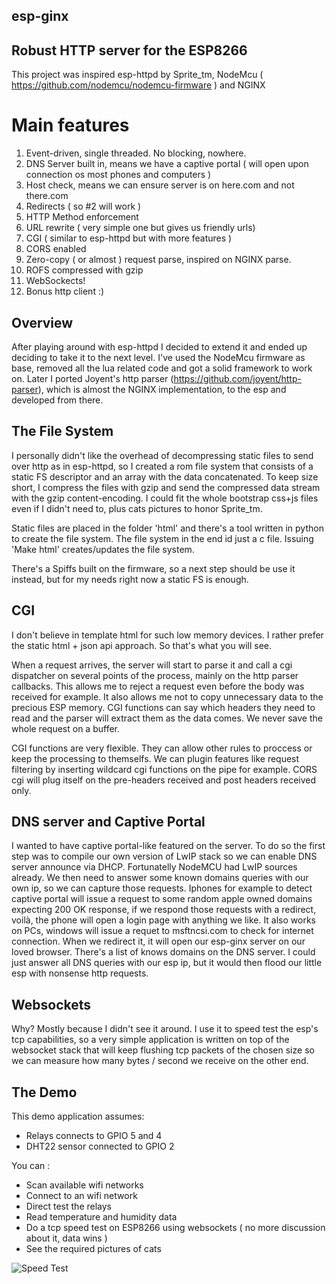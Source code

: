 esp-ginx
--------

## Robust HTTP server for the ESP8266

This project was inspired esp-httpd by Sprite_tm, NodeMcu ( https://github.com/nodemcu/nodemcu-firmware ) and NGINX

Main features
=============

1. Event-driven, single threaded. No blocking, nowhere.
2. DNS Server built in, means we have a captive portal ( will open upon connection os most phones and computers )
3. Host check, means we can ensure server is on here.com and not there.com
4. Redirects ( so #2 will work )
5. HTTP Method enforcement
7. URL rewrite ( very simple one but gives us friendly urls)
8. CGI ( similar to esp-httpd but with more features )
9. CORS enabled 
10. Zero-copy ( or almost ) request parse, inspired on NGINX parse.
11. ROFS compressed with gzip
12. WebSockects! 
12. Bonus http client :)

Overview
-------
After playing around with esp-httpd I decided to extend it and ended up deciding to take it to the next level.
I've used the NodeMcu firmware as base, removed all the lua related code and got a solid framework to work on.
Later I ported Joyent's http parser (https://github.com/joyent/http-parser), which is almost the NGINX implementation, to the esp and developed from there. 

The File System
---------------
I personally didn't like the overhead of decompressing static files to send over http as in esp-httpd, so I created a rom file system that consists of a static FS descriptor and an array with the data concatenated. To keep size short, I compress the files with gzip and send the compressed data stream with the gzip content-encoding. I could fit the whole bootstrap css+js files even if I didn't need to, plus cats pictures to honor Sprite_tm.

Static files are placed in the folder 'html' and there's a tool written in python to create the file system. The file system in the end id just a c file.
Issuing 'Make html' creates/updates the file system.

There's a Spiffs built on the firmware, so a next step should be use it instead, but for my needs right now a static FS is enough.

CGI
---
I don't believe in template html for such low memory devices. I rather prefer the static html + json api approach. So that's what you will see. 

When a request arrives, the server will start to parse it and call a cgi dispatcher on several points of the process, mainly on the http parser callbacks. This allows me to reject a request even before the body was received for example. 
It also allows me not to copy unnecessary data to the precious ESP memory. CGI functions can say which headers they need to read and the parser will extract them as the data comes. We never save the whole request on a buffer.

CGI functions are very flexible. They can allow other rules to proccess or keep the processing to themselfs. We can plugin features like request filtering by inserting wildcard cgi functions on the pipe for example. CORS cgi will plug itself on the pre-headers received and post headers received only.

DNS server and Captive Portal
---------
I wanted to have captive portal-like featured on the server.
To do so the first step was to compile our own version of LwIP stack so we can enable DNS server announce via DHCP. Fortunatelly NodeMCU had LwIP sources already.
We then need to answer some known domains queries with our own ip, so we can capture those requests. Iphones for example to detect captive portal will issue a request to some random apple owned domains expecting 200 OK response, if we respond those requests with a redirect, voilà, the phone will open a login page with anything we like. It also works on PCs, windows will issue a requet to msftncsi.com to check for internet connection. When we redirect it, it will open our esp-ginx server on our loved browser.
There's a list of knows domains on the DNS server. I could just answer all DNS queries with our esp ip, but it would then flood our little esp with nonsense http requests. 

Websockets
---
Why? Mostly because I didn't see it around.
I use it to speed test the esp's tcp capabilities, so a very simple application is written on top of the websocket stack that will keep flushing tcp packets of the chosen size so we can measure how many bytes / second we receive on the other end.

The Demo
--------
This demo application assumes:
* Relays connects to GPIO 5 and 4
* DHT22 sensor connected to GPIO 2

You can :
* Scan available wifi networks
* Connect to an wifi network
* Direct test the relays 
* Read temperature and humidity data
* Do a tcp speed test on ESP8266 using websockets ( no more discussion about it, data wins )
* See the required pictures of cats

![Speed Test](http://i.gyazo.com/89e3fcea70641e871a3bfbaf5d116d66.png)


